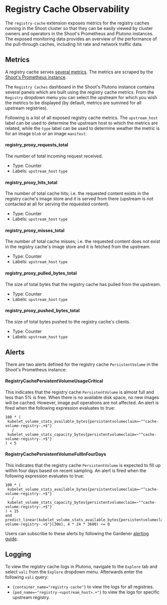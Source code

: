 # Registry Cache Observability

The `registry-cache` extension exposes metrics for the registry caches running in the Shoot cluster so that they can be easily viewed by cluster owners and operators in the Shoot's Prometheus and Plutono instances. The exposed monitoring data provides an overview of the performance of the pull-through caches, including hit rate and network traffic data.

## Metrics

A registry cache serves [several metrics](https://github.com/distribution/distribution/blob/v3.0.0/registry/proxy/proxymetrics.go#L12-L21). The metrics are scraped by the [Shoot's Prometheus instance](https://github.com/gardener/gardener/blob/master/docs/monitoring/README.md#shoot-prometheus).

The `Registry Caches` dashboard in the Shoot's Plutono instance contains several panels which are built using the registry cache metrics. From the `Registry` dropdown menu you can select the upstream for which you wish the metrics to be displayed (by default, metrics are summed for all upstream registries).

Following is a list of all exposed registry cache metrics. The `upstream_host` label can be used to determine the upstream host to which the metrics are related, while the `type` label can be used to determine weather the metric is for an image `blob` or an image `manifest`:

#### registry_proxy_requests_total

The number of total incoming request received.
- Type: Counter
- Labels: `upstream_host` `type`

#### registry_proxy_hits_total

The number of total cache hits; i.e. the requested content exists in the registry cache's image store and it is served from there (upstream is not contacted at all for serving the requested content).
- Type: Counter
- Labels: `upstream_host` `type`

#### registry_proxy_misses_total

The number of total cache misses; i.e. the requested content does not exist in the registry cache's image store and it is fetched from the upstream.
- Type: Counter
- Labels: `upstream_host` `type`

#### registry_proxy_pulled_bytes_total

The size of total bytes that the registry cache has pulled from the upstream.
- Type: Counter
- Labels: `upstream_host` `type`

#### registry_proxy_pushed_bytes_total

The size of total bytes pushed to the registry cache's clients.
- Type: Counter
- Labels: `upstream_host` `type`

## Alerts

There are two alerts defined for the registry cache `PersistentVolume` in the Shoot's Prometheus instance:

#### RegistryCachePersistentVolumeUsageCritical

This indicates that the registry cache `PersistentVolume` is almost full and less than 5% is free. When there is no available disk space, no new images will be cached. However, image pull operations are not affected. An alert is fired when the following expression evaluates to true:

```
100 * (
 kubelet_volume_stats_available_bytes{persistentvolumeclaim=~"^cache-volume-registry-.+$"}
   /
 kubelet_volume_stats_capacity_bytes{persistentvolumeclaim=~"^cache-volume-registry-.+$"}
) < 5
```

#### RegistryCachePersistentVolumeFullInFourDays

This indicates that the registry cache `PersistentVolume` is expected to fill up within four days based on recent sampling. An alert is fired when the following expression evaluates to true:

```
100 * (
 kubelet_volume_stats_available_bytes{persistentvolumeclaim=~"^cache-volume-registry-.+$"}
   /
 kubelet_volume_stats_capacity_bytes{persistentvolumeclaim=~"^cache-volume-registry-.+$"}
) < 15
and
predict_linear(kubelet_volume_stats_available_bytes{persistentvolumeclaim=~"^cache-volume-registry-.+$"}[30m], 4 * 24 * 3600) <= 0
```

Users can subscribe to these alerts by following the Gardener [alerting guide](https://github.com/gardener/gardener/blob/master/docs/monitoring/alerting.md#alerting-for-users).

## Logging

To view the registry cache logs in Plutono, navigate to the `Explore` tab and select `vali` from the `Explore` dropdown menu. Afterwards enter the following `vali` query:

- `{container_name="registry-cache"}` to view the logs for all registries.
- `{pod_name=~"registry-<upstream_host>.+"}` to view the logs for specific upstream registry.
